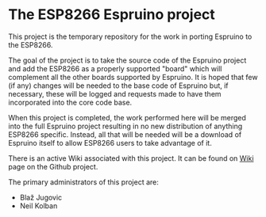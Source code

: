 # The ESP8266 Espruino project
This project is the temporary repository for the work in porting Espruino to the ESP8266.

The goal of the project is to take the source code of the Espruino project and add the ESP8266 as a properly supported "board"
which will complement all the other boards supported by Espruino.  It is hoped that few (if any) changes will be needed to the
base code of Espruino but, if necessary, these will be logged and requests made to have them incorporated into the core
code base.

When this project is completed, the work performed here will be merged into the full Espruino project resulting in no
new distribution of anything ESP8266 specific.   Instead, all that will be needed will be a download of Espruino itself to
allow ESP8266 users to take advantage of it.

There is an active Wiki associated with this project.  It can be found on [Wiki](https://github.com/esp8266-espruino/esp8266-espurino/wiki) page on the Github project.

The primary administrators of this project are:

* Blaž Jugovic
* Neil Kolban
